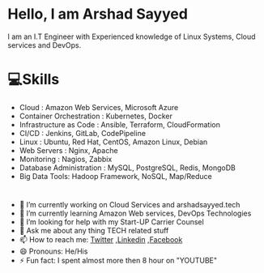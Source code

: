 # Hello, I am Arshad Sayyed 

I am an I.T Engineer with Experienced knowledge of Linux Systems, Cloud services and DevOps.

# 💻Skills

- Cloud : Amazon Web Services, Microsoft Azure
- Container Orchestration : Kubernetes, Docker 
- Infrastructure as Code : Ansible, Terraform, CloudFormation
- CI/CD : Jenkins, GitLab, CodePipeline
- Linux : Ubuntu, Red Hat, CentOS, Amazon Linux, Debian
- Web Servers : Nginx, Apache
- Monitoring : Nagios, Zabbix
- Database Administration : MySQL, PostgreSQL, Redis, MongoDB
- Big Data Tools: Hadoop Framework, NoSQL, Map/Reduce
#
- 🔭 I’m currently working on Cloud Services and arshadsayyed.tech
- 🌱 I’m currently learning Amazon Web services, DevOps Technologies
- 🤔 I’m looking for help with my Start-UP Carrier Counsel
- 💬 Ask me about any thing TECH related stuff 
- 📫 How to reach me: [Twitter](https://twitter.com/iamarshadsayyed) ,[Linkedin](www.linkedin.com/in/arshad75) ,[Facebook](https://www.facebook.com/arshad.0047)
- 😄 Pronouns: He/His
- ⚡ Fun fact: I spent almost more then 8 hour on "YOUTUBE" 
